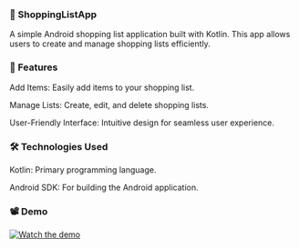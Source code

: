 ### 🛒 ShoppingListApp
A simple Android shopping list application built with Kotlin. This app allows users to create and manage shopping lists efficiently.

### 📱 Features
Add Items: Easily add items to your shopping list.

Manage Lists: Create, edit, and delete shopping lists.

User-Friendly Interface: Intuitive design for seamless user experience.

### 🛠️ Technologies Used
Kotlin: Primary programming language.

Android SDK: For building the Android application.

### 📽 Demo

[![Watch the demo](https://img.youtube.com/vi/nsKRL1E2xRY/0.jpg)](https://www.youtube.com/watch?v=nsKRL1E2xRY)

